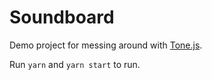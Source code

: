 # Soundboard

Demo project for messing around with [Tone.js](https://tonejs.github.io/).

Run `yarn` and `yarn start` to run.